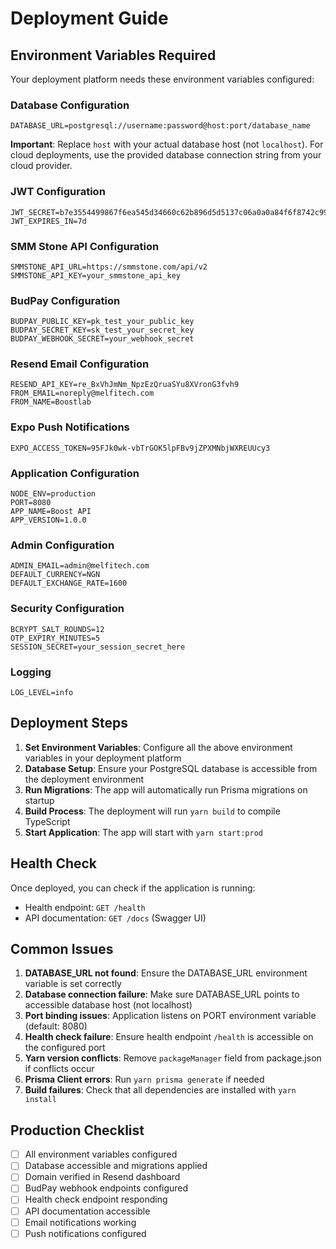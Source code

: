 # Deployment Guide

## Environment Variables Required

Your deployment platform needs these environment variables configured:

### Database Configuration
```
DATABASE_URL=postgresql://username:password@host:port/database_name
```

**Important**: Replace `host` with your actual database host (not `localhost`). For cloud deployments, use the provided database connection string from your cloud provider.

### JWT Configuration
```
JWT_SECRET=b7e3554499867f6ea545d34660c62b896d5d5137c06a0a0a84f6f8742c9988f3a78f04a133cca9b86e6550e789f4b1c0f8dd135037ec921b889cae53e9d66db8
JWT_EXPIRES_IN=7d
```

### SMM Stone API Configuration
```
SMMSTONE_API_URL=https://smmstone.com/api/v2
SMMSTONE_API_KEY=your_smmstone_api_key
```

### BudPay Configuration
```
BUDPAY_PUBLIC_KEY=pk_test_your_public_key
BUDPAY_SECRET_KEY=sk_test_your_secret_key
BUDPAY_WEBHOOK_SECRET=your_webhook_secret
```

### Resend Email Configuration
```
RESEND_API_KEY=re_BxVhJmNm_NpzEzQruaSYu8XVronG3fvh9
FROM_EMAIL=noreply@melfitech.com
FROM_NAME=Boostlab
```

### Expo Push Notifications
```
EXPO_ACCESS_TOKEN=95FJk0wk-vbTrGOK5lpFBv9jZPXMNbjWXREUUcy3
```

### Application Configuration
```
NODE_ENV=production
PORT=8080
APP_NAME=Boost API
APP_VERSION=1.0.0
```

### Admin Configuration
```
ADMIN_EMAIL=admin@melfitech.com
DEFAULT_CURRENCY=NGN
DEFAULT_EXCHANGE_RATE=1600
```

### Security Configuration
```
BCRYPT_SALT_ROUNDS=12
OTP_EXPIRY_MINUTES=5
SESSION_SECRET=your_session_secret_here
```

### Logging
```
LOG_LEVEL=info
```

## Deployment Steps

1. **Set Environment Variables**: Configure all the above environment variables in your deployment platform
2. **Database Setup**: Ensure your PostgreSQL database is accessible from the deployment environment
3. **Run Migrations**: The app will automatically run Prisma migrations on startup
4. **Build Process**: The deployment will run `yarn build` to compile TypeScript
5. **Start Application**: The app will start with `yarn start:prod`

## Health Check

Once deployed, you can check if the application is running:
- Health endpoint: `GET /health`
- API documentation: `GET /docs` (Swagger UI)

## Common Issues

1. **DATABASE_URL not found**: Ensure the DATABASE_URL environment variable is set correctly
2. **Database connection failure**: Make sure DATABASE_URL points to accessible database host (not localhost)
3. **Port binding issues**: Application listens on PORT environment variable (default: 8080)
4. **Health check failure**: Ensure health endpoint `/health` is accessible on the configured port
5. **Yarn version conflicts**: Remove `packageManager` field from package.json if conflicts occur
6. **Prisma Client errors**: Run `yarn prisma generate` if needed
7. **Build failures**: Check that all dependencies are installed with `yarn install`

## Production Checklist

- [ ] All environment variables configured
- [ ] Database accessible and migrations applied
- [ ] Domain verified in Resend dashboard
- [ ] BudPay webhook endpoints configured
- [ ] Health check endpoint responding
- [ ] API documentation accessible
- [ ] Email notifications working
- [ ] Push notifications configured 